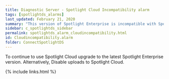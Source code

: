 ```yaml
---
title: ﻿Diagnostic Server - Spotlight Cloud Incompatibility alarm
tags: [spotlightds_alarms]
last_updated: February 21, 2020
summary: "This version of Spotlight Enterprise is incompatible with Spotlight Cloud."
sidebar: c_spotlightds_sidebar
permalink: spotlightds_alarm_cloudincompatibility.html
id: Cloudincompatibility.alarm
folder: ConnectSpotlightDS
---
```


To continue to use Spotlight Cloud upgrade to the latest Spotlight Enterprise version. Alternatively, Disable uploads to Spotlight Cloud.

{% include links.html %}
